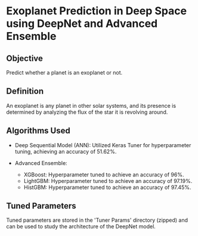 # Exoplanet Prediction in Deep Space using DeepNet and Advanced Ensemble 

## Objective
Predict whether a planet is an exoplanet or not.

## Definition
An exoplanet is any planet in other solar systems, and its presence is determined by analyzing the flux of the star it is revolving around.

## Algorithms Used
- Deep Sequential Model (ANN): Utilized Keras Tuner for hyperparameter tuning, achieving an accuracy of 51.62%.

- Advanced Ensemble:
  - XGBoost: Hyperparameter tuned to achieve an accuracy of 96%.
  - LightGBM: Hyperparameter tuned to achieve an accuracy of 97.19%.
  - HistGBM: Hyperparameter tuned to achieve an accuracy of 97.45%.

## Tuned Parameters
Tuned parameters are stored in the 'Tuner Params' directory (zipped) and can be used to study the architecture of the DeepNet model.
